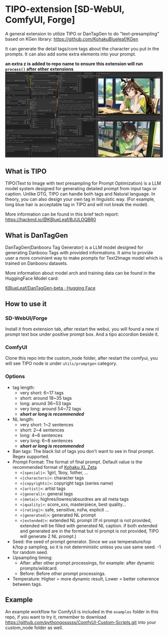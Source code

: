 # TIPO-extension [SD-WebUI, ComfyUI, Forge]

A general extension to utilize TIPO or DanTagGen to do "text-presampling" based on KGen library:
https://github.com/KohakuBlueleaf/KGen

It can generate the detail tags/core tags about the character you put in the prompts. It can also add some extra elements into your prompt.

**an extra z is added to repo name to ensure this extension will run `process()` after other extensions**
![1727597369983](image/README/1727597369983.png)
## What is TIPO

TIPO(Text to Image with text presampling for Prompt Optimization) is a LLM model system designed for generating detailed prompt from input tags or caption. Unlike DTG, TIPO can handle both tags and Natural language. In theory, you can also design your own tag in linguistic way. (For example, long blue hair is acceptable tag in TIPO and will not break the model).

More information can be found in this brief tech report:
https://hackmd.io/@KBlueLeaf/BJULOQBR0


## What is DanTagGen

DanTagGen(Danbooru Tag Generator) is a LLM model designed for generating Danboou Tags with provided informations.
It aims to provide user a more convinient way to make prompts for Text2Image model which is trained on Danbooru datasets.

More information about model arch and training data can be found in the HuggingFace Model card:

[KBlueLeaf/DanTagGen-beta · Hugging Face](https://huggingface.co/KBlueLeaf/DanTagGen-beta)

## How to use it

### SD-WebUI/Forge
Install it from extension tab, after restart the webui, you will found a new nl prompt text box under positive prompt box. And a tipo accordion beside it.

### ComfyUI
Clone this repo into the custom_node folder, after restart the comfyui, you will see TIPO node is under `utils/promptgen` category.

### Options

* tag length:
  * very short: 6~17 tags
  * short: around 18~35 tags
  * long: around 36~53 tags
  * very long: around 54~72 tags
  * ***short or long is recommended***
* NL length:
  * very short: 1~2 sentences
  * short: 2~4 sentences
  * long: 4~6 sentences
  * very long: 6~8 sentences
  * ***short or long is recommended***
* Ban tags: The black list of tags you don't want to see in final prompt. Regex supported.
* Prompt Format: The format of final prompt. Default value is the recommended format of [Kohaku XL Zeta](https://huggingface.co/KBlueLeaf/Kohaku-XL-Zeta)
  * `<|special|>`: 1girl, 1boy, 1other, ...
  * `<|characters|>`: character tags
  * `<|copyrights|>`: copyright tags (series name)
  * `<|artist|>`: artist tags
  * `<|general|>`: general tags
  * `<|meta|>`: highres/lowres/absurdres are all meta tags
  * `<|quality|>`: score_xxx, masterpiece, best quality...
  * `<|rating|>`: safe, sensitive, nsfw, explicit ...
  * `<|generated|>`: generated NL prompt
  * `<|extended|>`: extended NL prompt (If nl prompt is not provided, extended will be filled with generated NL caption. if both extended and generated are in the format but nl prompt is not provided, TIPO will generate 2 NL prompt.)
* Seed: the seed of prompt generator. Since we use temperature/top k/top p sampling, so it is not deterministic unless you use same seed. -1 for random seed.
* Upsampling timing:
  * After: after other prompt processings, for example: after dynamic prompts/wildcard.
  * Before: Before other prompt processings.
* Temperature: Higher = more dynamic result, Lower = better coherence between tags.

## Example

An example workflow for ComfyUI is included in the `examples` folder in this repo, if you want to try it, remember to download https://github.com/pythongosssss/ComfyUI-Custom-Scripts.git into your custom_node folder as well.